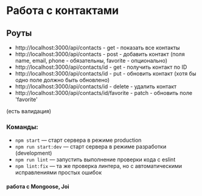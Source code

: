 # Работа с контактами

## Роуты

- http://localhost:3000/api/contacts - get - показать все контакты
- http://localhost:3000/api/contacts - post - добавить контакт (поля name, email, phone - обязательны, favorite - опционально)
- http://localhost:3000/api/contacts/id - get - получить контакт по ID
- http://localhost:3000/api/contacts/id - put - обновить контакт (хотя бы одно поле должно быть обновлено)
- http://localhost:3000/api/contacts/id - delete - удалить контакт
- http://localhost:3000/api/contacts/id/favorite - patch - обновить поле 'favorite'

(есть валидация)

### Команды:

- `npm start` &mdash; старт сервера в режиме production
- `npm run start:dev` &mdash; старт сервера в режиме разработки (development)
- `npm run lint` &mdash; запустить выполнение проверки кода с eslint
- `npm lint:fix` &mdash; та же проверка линтера, но с автоматическими исправлениями простых ошибок

#### работа с Mongoose, Joi
